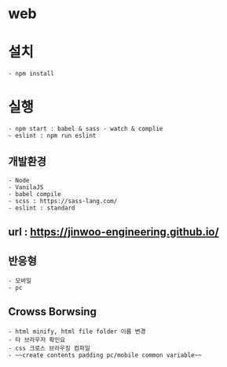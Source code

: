 # web

# 설치
	- npm install

# 실행
    - npm start : babel & sass - watch & complie
    - eslint : npm run eslint

## 개발환경
	- Node
	- VanilaJS
    - babel compile
	- scss : https://sass-lang.com/
    - eslint : standard

## url : https://jinwoo-engineering.github.io/

## 반응형
	- 모바일
	- pc

## Crowss Borwsing
    - html minify, html file folder 이름 변경
    - 타 브라우저 확인요
    - css 크로스 브라우징 컴파일
    - ~~create contents padding pc/mobile common variable~~


